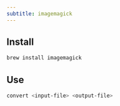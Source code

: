 ```yaml
---
subtitle: imagemagick
---
```


## Install

```sh
brew install imagemagick
```

## Use

```sh
convert <input-file> <output-file>
```
